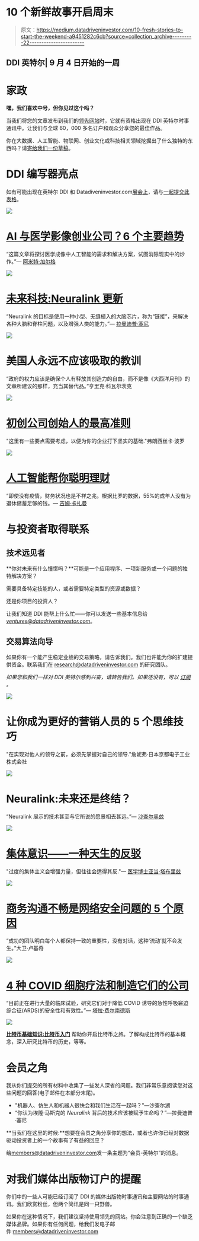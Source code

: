 # 10 个新鲜故事开启周末

> 原文：<https://medium.datadriveninvestor.com/10-fresh-stories-to-start-the-weekend-a9451282c6cb?source=collection_archive---------22----------------------->

## **DDI 英特尔| 9 月 4 日开始的一周**

# 家政

**嘿，我们喜欢中号，但你见过这个吗？**

当我们将您的文章发布到我们的[领先网站](https://www.datadriveninvestor.com/)时，它就有资格出现在 DDI 英特尔时事通讯中。让我们与全球 60，000 多名订户和观众分享您的最佳作品。

你在大数据、人工智能、物联网、创业文化或科技相关领域挖掘出了什么独特的东西吗？请[寄给我们一份草稿](https://datadriveninvestor.com/mainsubmission)。

# DDI 编写器亮点

如有可能出现在英特尔 DDI 和 Datadiveninvestor.com[展会上](https://www.datadriveninvestor.com/)，请与[一起提交此表格](https://datadriveninvestor.com/mainsubmission)。

![](img/b9fc31abfe72876a3f36241fbb1a1fde.png)

# [AI 与医学影像创业公司？6 个主要趋势](https://www.datadriveninvestor.com/2020/08/30/ai-and-medical-imaging-startups-6-key-trends/)

“这篇文章将探讨医学成像中人工智能的需求和解决方案，试图消除现实中的炒作。”— [阿米特·加尔格](https://www.linkedin.com/in/amgarg/)

![](img/25b5dd11c3bd5453b4af61cb4abd7056.png)

# [未来科技:Neuralink 更新](https://www.datadriveninvestor.com/2020/09/03/futuristic-tech-neuralink-update/)

“Neuralink 的目标是使用一种小型、无缝植入的大脑芯片，称为“链接”，来解决各种大脑和脊柱问题，以及增强人类的能力。”— [拉曼迪普·塞尼](https://www.linkedin.com/in/ramandeep-saini-9211b4175/)

![](img/116df009c0ca80fd31ce3d66d6df8344.png)

# 美国人永远不应该吸取的教训

“政府的权力应该是确保个人有释放其创造力的自由，而不是像《大西洋月刊》的文章所建议的那样，充当其替代品。”亨里克·科瓦尔茨克

![](img/5c58fa828d2f9a38ee604c5232c41037.png)

# [初创公司创始人的最高准则](https://www.datadriveninvestor.com/2020/09/02/top-rules-for-startup-founders/)

"这里有一些要点需要考虑，以便为你的企业打下坚实的基础."弗朗西丝卡·波罗

![](img/2712f3b076e35ad8cc40ac45425134f5.png)

# [人工智能帮你聪明理财](https://www.datadriveninvestor.com/2020/09/02/artificial-intelligence-helps-you-be-smart-with-money/)

“即使没有疫情，财务状况也是不祥之兆。根据比罗的数据，55%的成年人没有为退休储蓄足够的钱。— [吉姆·卡扎曼](https://www.linkedin.com/in/jim-katzaman-33641b21/)

# 与投资者取得联系

## 技术远见者

**你对未来有什么憧憬吗？**可能是一个应用程序、一项新服务或一个问题的独特解决方案？

需要具备特定技能的人，或者需要特定类型的资源或数据？

还是你项目的投资人？

让我们知道 DDI 能帮上什么忙——你可以发送一些基本信息给*ventures@datadriveninvestor.com*。

## 交易算法向导

如果你有一个能产生稳定业绩的交易策略，请告诉我们。我们也许能为你的扩建提供资金。联系我们在 research@datadriveninvestor.com 的研究团队。

*如果您和我们一样对 DDI 英特尔感到兴奋，请转告我们。如果还没有，可以* [*订阅*](https://data-driven-investor.ck.page/a258e80d70) *。*

![](img/3e0448f916397e08429b6d9bc69b8197.png)

# 让你成为更好的营销人员的 5 个思维技巧

"在实现对他人的领导之前，必须先掌握对自己的领导."詹妮弗·日本京都电子工业株式会社

![](img/11ca462e5d55ca6ffe81bfc7f68dc7ba.png)

# Neuralink:未来还是终结？

“Neuralink 展示的技术甚至与它所说的愿景相去甚远。”— [沙查尔奥兹](https://www.linkedin.com/in/ozshachar/)

![](img/9ce94c42932bc66f51ec2cf354028c8c.png)

# [集体意识——一种天生的反驳](https://www.datadriveninvestor.com/2020/09/01/collective-consciousness-an-innate-retort/)

"过度的集体主义会增强力量，但往往会适得其反."— [医学博士亚当·塔布里兹](https://www.linkedin.com/in/adamtabriz/)

![](img/488f7ffe1008ae27aa420c1fbe8574f8.png)

# [商务沟通不畅是网络安全问题的 5 个原因](https://www.datadriveninvestor.com/2020/09/01/5-reasons-why-poor-business-communication-is-a-cybersecurity-issue/)

“成功的团队明白每个人都保持一致的重要性，没有对话，这种‘流动’就不会发生。”大卫·卢基奇

![](img/f2c453e8126621479930aa14a0709342.png)

# [4 种 COVID 细胞疗法和制造它们的公司](https://www.datadriveninvestor.com/2020/08/31/4-covid-cell-therapies-and-the-companies-that-are-making-them/)

“目前正在进行大量的临床试验，研究它们对于降低 COVID 诱导的急性呼吸窘迫综合征(ARDS)的安全性和有效性。”— [塔拉·费尔南德斯](https://www.linkedin.com/in/tlfern/)

![](img/3d64eee8649e3278d08c11af8526c52d.png)

[**比特币基础知识:比特币入门**](https://www.amazon.com/dp/B08FBP9W4Y) 帮助你开启比特币之旅。了解构成比特币的基本概念，深入研究比特币的历史，等等。

# 会员之角

我从你们提交的所有材料中收集了一些发人深省的问题。我们非常乐意阅读您对这些问题的回答(电子邮件在本部分末尾)。

*   "机器人、仿生人和机器人很快会和我们生活在一起吗？"—沙查尔湖
*   “你认为埃隆·马斯克的 *Neuralink* 背后的技术应该被赋予生命吗？”—拉曼迪普·塞尼

**当我们在这里的时候:**想要在会员之角分享你的想法，或者也许你已经对数据驱动投资者上的一个故事有了有益的回应？

给[members@datadriveninvestor.com](mailto:members@datadriveninvestor.com)发一条主题为“会员-英特尔”的消息。

# 对我们媒体出版物订户的提醒

你们中的一些人可能已经订阅了 DDI 的媒体出版物时事通讯和主要网站的时事通讯。我们欣赏粉丝，但两个简讯是同一只野兽。

如果你在这种情况下，我们建议坚持使用领先的网站。你会注意到正确的一个缺乏媒体品牌。如果你有任何问题，给我们发电子邮件:members@datadriveninvestor.com